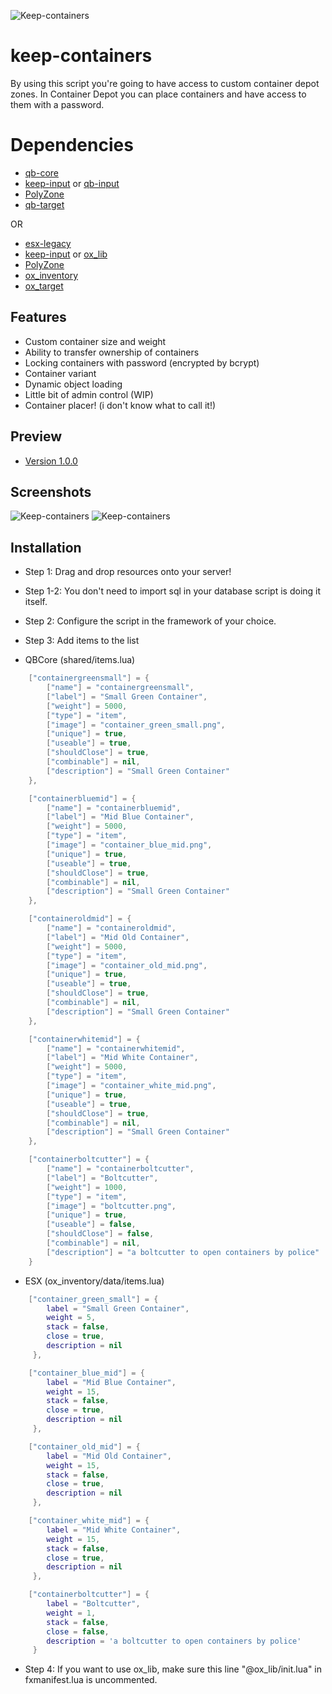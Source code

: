 ![Keep-containers](https://raw.githubusercontent.com/swkeep/keep-containers/master/.github/images/keep-containers.jpg)

# keep-containers
By using this script you're going to have access to custom container depot zones.
In Container Depot you can place containers and have access to them with a password.

# Dependencies

- [qb-core](https://github.com/qbcore-framework/qb-core)
- [keep-input](https://github.com/swkeep/keep-input) or [qb-input](https://github.com/qbcore-framework/qb-input)
- [PolyZone](https://github.com/mkafrin/PolyZone)
- [qb-target]()

OR

- [esx-legacy](https://github.com/esx-framework/esx-legacy)
- [keep-input](https://github.com/swkeep/keep-input) or [ox_lib](https://github.com/overextended/ox_lib)
- [PolyZone](https://github.com/mkafrin/PolyZone)
- [ox_inventory](https://github.com/overextended/ox_inventory)
- [ox_target](https://github.com/overextended/ox_target)

## Features

- Custom container size and weight
- Ability to transfer ownership of containers
- Locking containers with password (encrypted by bcrypt)
- Container variant
- Dynamic object loading
- Little bit of admin control (WIP)
- Container placer! (i don't know what to call it!)

## Preview

- [Version 1.0.0](https://youtu.be/dTQa6EVSSVc)

## Screenshots
![Keep-containers](https://raw.githubusercontent.com/swkeep/keep-containers/master/.github/images/ox_target.jpg)
![Keep-containers](https://raw.githubusercontent.com/swkeep/keep-containers/master/.github/images/qbtarget.jpg)

## Installation

- Step 1: Drag and drop resources onto your server!
- Step 1-2: You don't need to import sql in your database script is doing it itself.
- Step 2: Configure the script in the framework of your choice.
- Step 3: Add items to the list

- QBCore (shared/items.lua)
```lua
    ["containergreensmall"] = {
        ["name"] = "containergreensmall",
        ["label"] = "Small Green Container",
        ["weight"] = 5000,
        ["type"] = "item",
        ["image"] = "container_green_small.png",
        ["unique"] = true,
        ["useable"] = true,
        ["shouldClose"] = true,
        ["combinable"] = nil,
        ["description"] = "Small Green Container"
    },

    ["containerbluemid"] = {
        ["name"] = "containerbluemid",
        ["label"] = "Mid Blue Container",
        ["weight"] = 5000,
        ["type"] = "item",
        ["image"] = "container_blue_mid.png",
        ["unique"] = true,
        ["useable"] = true,
        ["shouldClose"] = true,
        ["combinable"] = nil,
        ["description"] = "Small Green Container"
    },

    ["containeroldmid"] = {
        ["name"] = "containeroldmid",
        ["label"] = "Mid Old Container",
        ["weight"] = 5000,
        ["type"] = "item",
        ["image"] = "container_old_mid.png",
        ["unique"] = true,
        ["useable"] = true,
        ["shouldClose"] = true,
        ["combinable"] = nil,
        ["description"] = "Small Green Container"
    },

    ["containerwhitemid"] = {
        ["name"] = "containerwhitemid",
        ["label"] = "Mid White Container",
        ["weight"] = 5000,
        ["type"] = "item",
        ["image"] = "container_white_mid.png",
        ["unique"] = true,
        ["useable"] = true,
        ["shouldClose"] = true,
        ["combinable"] = nil,
        ["description"] = "Small Green Container"
    },

    ["containerboltcutter"] = {
        ["name"] = "containerboltcutter",
        ["label"] = "Boltcutter",
        ["weight"] = 1000,
        ["type"] = "item",
        ["image"] = "boltcutter.png",
        ["unique"] = true,
        ["useable"] = false,
        ["shouldClose"] = false,
        ["combinable"] = nil,
        ["description"] = "a boltcutter to open containers by police"
    }
```

- ESX (ox_inventory/data/items.lua)
```lua
    ["container_green_small"] = {
        label = "Small Green Container",
        weight = 5,
        stack = false,
        close = true,
        description = nil
     },

    ["container_blue_mid"] = {
        label = "Mid Blue Container",
        weight = 15,
        stack = false,
        close = true,
        description = nil
     },

    ["container_old_mid"] = {
        label = "Mid Old Container",
        weight = 15,
        stack = false,
        close = true,
        description = nil
     },

    ["container_white_mid"] = {
        label = "Mid White Container",
        weight = 15,
        stack = false,
        close = true,
        description = nil
     },

    ["containerboltcutter"] = {
        label = "Boltcutter",
        weight = 1,
        stack = false,
        close = false,
        description = 'a boltcutter to open containers by police'
     }
```

- Step 4: If you want to use ox_lib, make sure this line "@ox_lib/init.lua" in fxmanifest.lua is uncommented.

